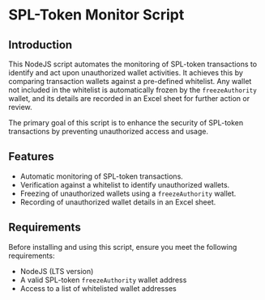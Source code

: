 # SPL-Token Monitor Script

## Introduction

This NodeJS script automates the monitoring of SPL-token transactions to identify and act upon unauthorized wallet activities. It achieves this by comparing transaction wallets against a pre-defined whitelist. Any wallet not included in the whitelist is automatically frozen by the `freezeAuthority` wallet, and its details are recorded in an Excel sheet for further action or review.

The primary goal of this script is to enhance the security of SPL-token transactions by preventing unauthorized access and usage.

## Features

- Automatic monitoring of SPL-token transactions.
- Verification against a whitelist to identify unauthorized wallets.
- Freezing of unauthorized wallets using a `freezeAuthority` wallet.
- Recording of unauthorized wallet details in an Excel sheet.

## Requirements

Before installing and using this script, ensure you meet the following requirements:

- NodeJS (LTS version)
- A valid SPL-token `freezeAuthority` wallet address
- Access to a list of whitelisted wallet addresses
